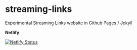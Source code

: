 # streaming-links
Experimental Streaming Links website in Github Pages / Jekyll

**Netlify**

[![Netlify Status](https://api.netlify.com/api/v1/badges/3442ff90-e934-49c4-bcc4-fd8da7d7a07e/deploy-status)](https://app.netlify.com/sites/eucharistie/deploys)
